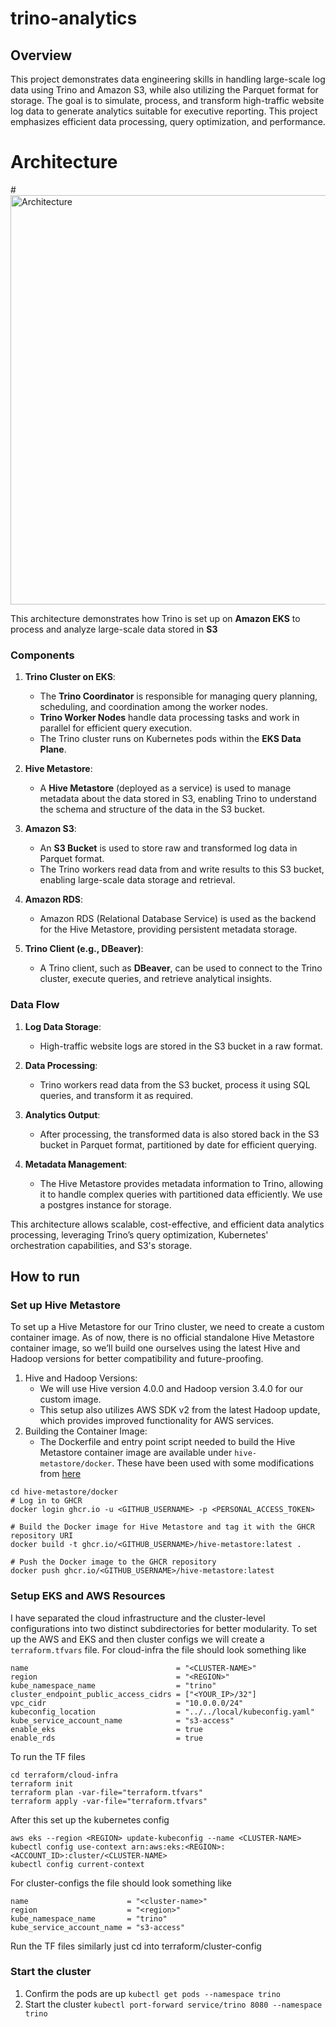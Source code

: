 # trino-analytics

## Overview
This project demonstrates data engineering skills in handling large-scale log data using Trino and Amazon S3, while also utilizing the Parquet format for storage. The goal is to simulate, process, and transform high-traffic website log data to generate analytics suitable for executive reporting. This project emphasizes efficient data processing, query optimization, and performance.

# Architecture
#<img width="655" alt="Architecture" src="https://github.com/user-attachments/assets/c24b5e79-393a-4c1b-a2d9-e61b35d2aec4">

This architecture demonstrates how Trino is set up on **Amazon EKS** to process and analyze large-scale data stored in **S3**

### Components

1. **Trino Cluster on EKS**:
   - The **Trino Coordinator** is responsible for managing query planning, scheduling, and coordination among the worker nodes.
   - **Trino Worker Nodes** handle data processing tasks and work in parallel for efficient query execution.
   - The Trino cluster runs on Kubernetes pods within the **EKS Data Plane**.

2. **Hive Metastore**:
   - A **Hive Metastore** (deployed as a service) is used to manage metadata about the data stored in S3, enabling Trino to understand the schema and structure of the data in the S3 bucket.

3. **Amazon S3**:
   - An **S3 Bucket** is used to store raw and transformed log data in Parquet format.
   - The Trino workers read data from and write results to this S3 bucket, enabling large-scale data storage and retrieval.

4. **Amazon RDS**:
   - Amazon RDS (Relational Database Service) is used as the backend for the Hive Metastore, providing persistent metadata storage.

5. **Trino Client (e.g., DBeaver)**:
   - A Trino client, such as **DBeaver**, can be used to connect to the Trino cluster, execute queries, and retrieve analytical insights.

### Data Flow

1. **Log Data Storage**:
   - High-traffic website logs are stored in the S3 bucket in a raw format.

2. **Data Processing**:
   - Trino workers read data from the S3 bucket, process it using SQL queries, and transform it as required.

3. **Analytics Output**:
   - After processing, the transformed data is also stored back in the S3 bucket in Parquet format, partitioned by date for efficient querying.

4. **Metadata Management**:
   - The Hive Metastore provides metadata information to Trino, allowing it to handle complex queries with partitioned data efficiently. We use a postgres instance for storage.

This architecture allows scalable, cost-effective, and efficient data analytics processing, leveraging Trino’s query optimization, Kubernetes' orchestration capabilities, and S3's storage.

## How to run
### Set up Hive Metastore
To set up a Hive Metastore for our Trino cluster, we need to create a custom container image. As of now, there is no official standalone Hive Metastore container image, so we’ll build one ourselves using the latest Hive and Hadoop versions for better compatibility and future-proofing.

1. Hive and Hadoop Versions:
   - We will use Hive version 4.0.0 and Hadoop version 3.4.0 for our custom image.
   - This setup also utilizes AWS SDK v2 from the latest Hadoop update, which provides improved functionality for AWS services.
2. Building the Container Image:
   - The Dockerfile and entry point script needed to build the Hive Metastore container image are available under `hive-metastore/docker`. These have been used with some modifications from [here](https://github.com/trinodb/trino/blob/master/core/docker/Dockerfile)

```
cd hive-metastore/docker
# Log in to GHCR
docker login ghcr.io -u <GITHUB_USERNAME> -p <PERSONAL_ACCESS_TOKEN>

# Build the Docker image for Hive Metastore and tag it with the GHCR repository URI
docker build -t ghcr.io/<GITHUB_USERNAME>/hive-metastore:latest .

# Push the Docker image to the GHCR repository
docker push ghcr.io/<GITHUB_USERNAME>/hive-metastore:latest
```
### Setup EKS and AWS Resources
I have separated the cloud infrastructure and the cluster-level configurations into two distinct subdirectories for better modularity. To set up the AWS and EKS and then cluster configs we will create a `terraform.tfvars` file. For cloud-infra the file should look something like
```
name                                 = "<CLUSTER-NAME>"
region                               = "<REGION>"
kube_namespace_name                  = "trino"
cluster_endpoint_public_access_cidrs = ["<YOUR_IP>/32"]
vpc_cidr                             = "10.0.0.0/24"
kubeconfig_location                  = "../../local/kubeconfig.yaml"
kube_service_account_name            = "s3-access"
enable_eks                           = true
enable_rds                           = true
```
To run the TF files
```
cd terraform/cloud-infra
terraform init
terraform plan -var-file="terraform.tfvars" 
terraform apply -var-file="terraform.tfvars" 
```
After this set up the kubernetes config
```
aws eks --region <REGION> update-kubeconfig --name <CLUSTER-NAME>
kubectl config use-context arn:aws:eks:<REGION>:<ACCOUNT_ID>:cluster/<CLUSTER-NAME>
kubectl config current-context
```

For cluster-configs the file should look something like
```
name                      = "<cluster-name>"
region                    = "<region>"
kube_namespace_name       = "trino"
kube_service_account_name = "s3-access"
```
Run the TF files similarly just cd into terraform/cluster-config

### Start the cluster
1. Confirm the pods are up `kubectl get pods --namespace trino`
2. Start the cluster `kubectl port-forward service/trino 8080 --namespace trino`
